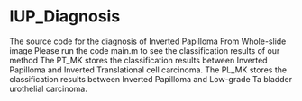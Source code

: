 # IUP_Diagnosis
The source code for the diagnosis of Inverted Papilloma From Whole-slide image
Please run the code main.m to see the classification results of our method
The PT_MK stores the classification results between Inverted Papilloma and Inverted Translational cell carcinoma.
The PL_MK stores the classification results between Inverted Papilloma and Low-grade Ta bladder urothelial carcinoma.
